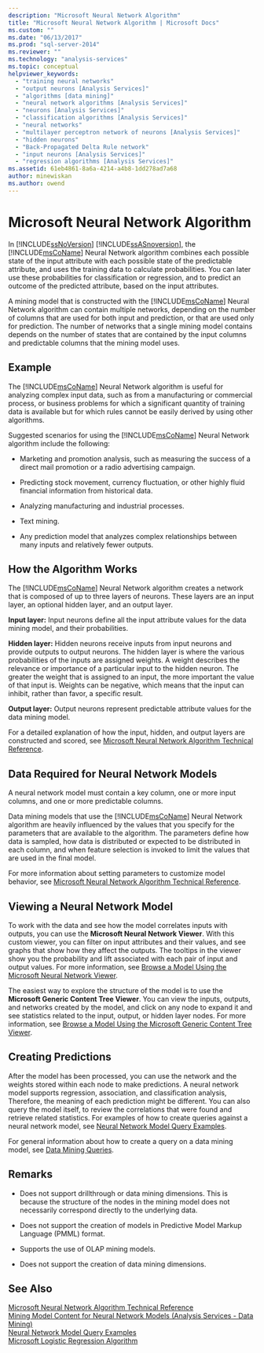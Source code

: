 ```yaml
---
description: "Microsoft Neural Network Algorithm"
title: "Microsoft Neural Network Algorithm | Microsoft Docs"
ms.custom: ""
ms.date: "06/13/2017"
ms.prod: "sql-server-2014"
ms.reviewer: ""
ms.technology: "analysis-services"
ms.topic: conceptual
helpviewer_keywords: 
  - "training neural networks"
  - "output neurons [Analysis Services]"
  - "algorithms [data mining]"
  - "neural network algorithms [Analysis Services]"
  - "neurons [Analysis Services]"
  - "classification algorithms [Analysis Services]"
  - "neural networks"
  - "multilayer perceptron network of neurons [Analysis Services]"
  - "hidden neurons"
  - "Back-Propagated Delta Rule network"
  - "input neurons [Analysis Services]"
  - "regression algorithms [Analysis Services]"
ms.assetid: 61eb4861-8a6a-4214-a4b8-1dd278ad7a68
author: minewiskan
ms.author: owend
---
```

# Microsoft Neural Network Algorithm
  In [!INCLUDE[ssNoVersion](../../includes/ssnoversion-md.md)] [!INCLUDE[ssASnoversion](../../includes/ssasnoversion-md.md)], the [!INCLUDE[msCoName](../../includes/msconame-md.md)] Neural Network algorithm combines each possible state of the input attribute with each possible state of the predictable attribute, and uses the training data to calculate probabilities. You can later use these probabilities for classification or regression, and to predict an outcome of the predicted attribute, based on the input attributes.  
  
 A mining model that is constructed with the [!INCLUDE[msCoName](../../includes/msconame-md.md)] Neural Network algorithm can contain multiple networks, depending on the number of columns that are used for both input and prediction, or that are used only for prediction. The number of networks that a single mining model contains depends on the number of states that are contained by the input columns and predictable columns that the mining model uses.  
  
## Example  
 The [!INCLUDE[msCoName](../../includes/msconame-md.md)] Neural Network algorithm is useful for analyzing complex input data, such as from a manufacturing or commercial process, or business problems for which a significant quantity of training data is available but for which rules cannot be easily derived by using other algorithms.  
  
 Suggested scenarios for using the [!INCLUDE[msCoName](../../includes/msconame-md.md)] Neural Network algorithm include the following:  
  
-   Marketing and promotion analysis, such as measuring the success of a direct mail promotion or a radio advertising campaign.  
  
-   Predicting stock movement, currency fluctuation, or other highly fluid financial information from historical data.  
  
-   Analyzing manufacturing and industrial processes.  
  
-   Text mining.  
  
-   Any prediction model that analyzes complex relationships between many inputs and relatively fewer outputs.  
  
## How the Algorithm Works  
 The [!INCLUDE[msCoName](../../includes/msconame-md.md)] Neural Network algorithm creates a network that is composed of up to three layers of neurons. These layers are an input layer, an optional hidden layer, and an output layer.  
  
 **Input layer:** Input neurons define all the input attribute values for the data mining model, and their probabilities.  
  
 **Hidden layer:** Hidden neurons receive inputs from input neurons and provide outputs to output neurons. The hidden layer is where the various probabilities of the inputs are assigned weights. A weight describes the relevance or importance of a particular input to the hidden neuron. The greater the weight that is assigned to an input, the more important the value of that input is. Weights can be negative, which means that the input can inhibit, rather than favor, a specific result.  
  
 **Output layer:** Output neurons represent predictable attribute values for the data mining model.  
  
 For a detailed explanation of how the input, hidden, and output layers are constructed and scored, see [Microsoft Neural Network Algorithm Technical Reference](microsoft-neural-network-algorithm-technical-reference.md).  
  
## Data Required for Neural Network Models  
 A neural network model must contain a key column, one or more input columns, and one or more predictable columns.  
  
 Data mining models that use the [!INCLUDE[msCoName](../../includes/msconame-md.md)] Neural Network algorithm are heavily influenced by the values that you specify for the parameters that are available to the algorithm. The parameters define how data is sampled, how data is distributed or expected to be distributed in each column, and when feature selection is invoked to limit the values that are used in the final model.  
  
 For more information about setting parameters to customize model behavior, see [Microsoft Neural Network Algorithm Technical Reference](microsoft-neural-network-algorithm-technical-reference.md).  
  
## Viewing a Neural Network Model  
 To work with the data and see how the model correlates inputs with outputs, you can use the **Microsoft Neural Network Viewer**. With this custom viewer, you can filter on input attributes and their values, and see graphs that show how they affect the outputs. The tooltips in the viewer show you the probability and lift associated with each pair of input and output values. For more information, see [Browse a Model Using the Microsoft Neural Network Viewer](browse-a-model-using-the-microsoft-neural-network-viewer.md).  
  
 The easiest way to explore the structure of the model is to use the **Microsoft Generic Content Tree Viewer**. You can view the inputs, outputs, and networks created by the model, and click on any node to expand it and see statistics related to the input, output, or hidden layer nodes. For more information, see [Browse a Model Using the Microsoft Generic Content Tree Viewer](browse-a-model-using-the-microsoft-generic-content-tree-viewer.md).  
  
## Creating Predictions  
 After the model has been processed, you can use the network and the weights stored within each node to make predictions. A neural network model supports regression, association, and classification analysis, Therefore, the meaning of each prediction might be different. You can also query the model itself, to review the correlations that were found and retrieve related statistics. For examples of how to create queries against a neural network model, see [Neural Network Model Query Examples](neural-network-model-query-examples.md).  
  
 For general information about how to create a query on a data mining model, see [Data Mining Queries](data-mining-queries.md).  
  
## Remarks  
  
-   Does not support drillthrough or data mining dimensions. This is because the structure of the nodes in the mining model does not necessarily correspond directly to the underlying data.  
  
-   Does not support the creation of models in Predictive Model Markup Language (PMML) format.  
  
-   Supports the use of OLAP mining models.  
  
-   Does not support the creation of data mining dimensions.  
  
## See Also  
 [Microsoft Neural Network Algorithm Technical Reference](microsoft-neural-network-algorithm-technical-reference.md)   
 [Mining Model Content for Neural Network Models &#40;Analysis Services - Data Mining&#41;](mining-model-content-for-neural-network-models-analysis-services-data-mining.md)   
 [Neural Network Model Query Examples](neural-network-model-query-examples.md)   
 [Microsoft Logistic Regression Algorithm](microsoft-logistic-regression-algorithm.md)  
  
  
